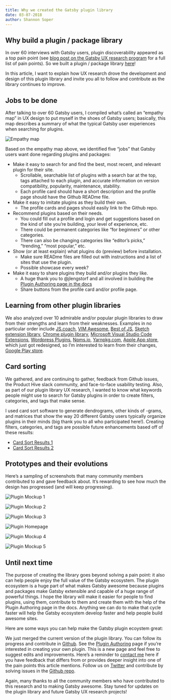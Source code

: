 ```yaml
---
title: Why we created the Gatsby plugin library
date: 03-07-2018
author: Shannon Soper
---
```


## Why build a plugin / package library

In over 60 interviews with Gatsby users, plugin discoverability appeared as a top pain point (see [blog post on the Gatsby UX research program](/2017-12-20-introducing-the-gatsby-ux-research-program/) for a full list of pain points). So we built a plugin / package library [here](/packages/)!

In this article, I want to explain how UX research drove the development and design of this plugin library and invite you all to follow and contribute as the library continues to improve.


## Jobs to be done

After talking to over 60 Gatsby users, I compiled what’s called an “empathy map” in UX design to put myself in the shoes of Gatsby users; basically, this map describes a summary of what the typical Gatsby user experiences when searching for plugins.

![Empathy map](plugin-map.png)

Based on the empathy map above, we identified five “jobs” that Gatsby users want done regarding plugins and packages:
* Make it easy to search for and find the best, most recent, and relevant plugin for their site.
    * Scrollable, searchable list of plugins with a search bar at the top, tags attached to each plugin, and accurate information on version compatibility, popularity, maintenance, stability.
    * Each profile card should have a short description and the profile page should have the Github READme file.
* Make it easy to imitate plugins as they build their own.
    * The profile cards and pages should easily link to the Github repo.
* Recommend plugins based on their needs.
    * You could fill out a profile and login and get suggestions based on the kind of site you’re building, your level of experience, etc.
    * There could be permanent categories like “for beginners” or other categories.
    * There can also be changing categories like “editor’s picks,” “trending,” “most popular,” etc.
* Show (or at least explain) what plugins do (preview) before installation.
    * Make sure READme files are filled out with instructions and a list of sites that use the plugin.
    * Possible showcase every week?
* Make it easy to share plugins they build and/or plugins they like.
    * A huge thank you to @jlengstorf and all involved in building the [Plugin Authoring page in the docs](https://www.gatsbyjs.org/docs/plugin-authoring/#what-files-does-gatsby-look-for-in-a-plugin)
    * Share buttons from the profile card and/or profile page.


## Learning from other plugin libraries

We also analyzed over 10 admirable and/or popular plugin libraries to draw from their strengths and learn from their weaknesses. Examples in no particular order include [JS.coach](https://js.coach/), [VIM Awesome](https://vimawesome.com/), [Best of JS](https://bestof.js.org/), [Sketch extension library](https://sketchapp.com/extensions/), [Chrome plugin library](https://chrome.google.com/webstore/detail/plugins/mmcblfncjaclajmegihojiekebofjcen?hl=en), [Microsoft Visual Studio Code Extensions](https://marketplace.visualstudio.com/VSCode), [Wordpress Plugins](https://wordpress.org/plugins/), [Npms.io](https://npms.io/), [Yarnpkg.com](https://yarnpkg.com/en/packages), [Apple App store](https://www.apple.com/ios/app-store/), which just got redesigned, so I’m interested to learn from their changes, [Google Play store](https://play.google.com/store/apps/top?utm_source=na_Med&utm_medium=hasem&utm_content=Jan3118&utm_campaign=Evergreen&pcampaignid=MKT-DR-na-us-1000189-Med-hasem-py-Evergreen-Jan3118-Text_Search_BKWS-audiencetest%7cEXA%7cONSEM_kwid_43700029906604977&gclid=EAIaIQobChMIt5mJ--ja2QIVAdtkCh0-PQWgEAAYASAAEgK_0vD_BwE&gclsrc=aw.ds&dclid=CPaIm_zo2tkCFdWUfgodw58Gaw).


## Card sorting

We gathered, and are continuing to gather, feedback from Github issues, the Product Hive slack community, and face-to-face usability testing. Also, as part of our plugin library UX research, I wanted to know what keywords people might use to search for Gatsby plugins in order to create filters, categories, and tags that make sense. 

I used card sort software to generate dendrograms, other kinds of -grams, and matrices that show the way 20 different Gatsby users typically organize plugins in their minds (big thank you to all who participated here!). Creating filters, categories, and tags are possible future enhancements based off of these results: 
* [Card Sort Results 1](https://www.optimalworkshop.com/optimalsort/x87kpp82/0mv7111b/shared-results/f24tt2xcxj7di7303t46hec077unam75)
* [Card Sort Results 2](https://www.optimalworkshop.com/optimalsort/x87kpp82/bt0c01w0/shared-results/1yo4d868hponypjyk1we3xz53sag7uc7)


## Prototypes and their evolutions

Here’s a sampling of screenshots that many community members contributed to and gave feedback about. It’s rewarding to see how much the design has progressed (and will keep progressing).

![Plugin Mockup 1](plugin-mockup-1.png)

![Plugin Mockup 2](plugin-mockup-2.png)

![Plugin Mockup 3](plugin-mockup-3.png)

![Plugin Homepage](plugin-homepage.png)

![Plugin Mockup 4](plugin-mockup-4.png)

![Plugin Mockup 5](plugin-mockup-5.png)


## Until next time

The purpose of creating the library goes beyond solving a pain point: it also can help people enjoy the full value of the Gatsby ecosystem. The plugin ecosystem is a huge part of what makes Gatsby awesome because plugins and packages make Gatsby extensible and capable of a huge range of powerful things. I hope the library will make it easier for people to find plugins, using them, contribute to them and create them with the help of the Plugin Authoring page in the docs. Anything we can do to make that cycle faster will help the Gatsby ecosystem develop faster and help people build awesome sites. 

Here are some ways you can help make the Gatsby plugin ecoystem great:

We just merged the current version of the plugin library. You can follow its progress and contribute in [Github](https://github.com/gatsbyjs/gatsby/issues/4394).
See the [Plugin Authoring](https://www.gatsbyjs.org/docs/plugin-authoring/#what-files-does-gatsby-look-for-in-a-plugin) page if you’re interested in creating your own plugin. This is a new page and feel free to suggest edits and improvements.
Here’s a reminder to [contact me](https://twitter.com/shannonb_ux/status/938551014956732418) here if you have feedback that differs from or provides deeper insight into one of the pain points this article mentions. 
Follow us on [Twitter](https://twitter.com/gatsbyjs) and contribute by solving issues in the [Github repo](https://github.com/gatsbyjs/gatsby/issues). 

Again, many thanks to all the community members who have contributed to this research and to making Gatsby awesome. Stay tuned for updates on the plugin library and future Gatsby UX research projects!